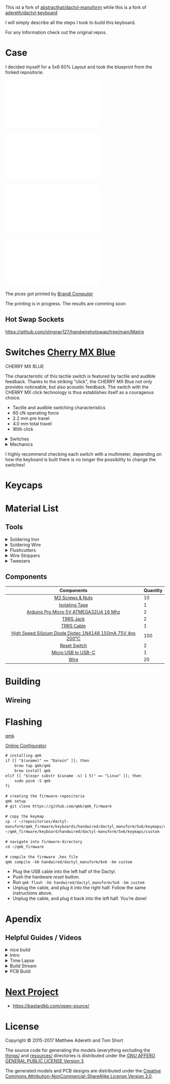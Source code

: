 This ist a fork of [abstracthat/dactyl-manuform](https://github.com/abstracthat/dactyl-manuform) while this is a fork of [adereth/dactyl-keyboard](https://github.com/adereth/dactyl-keyboard)

I will simply describe all the steps I took to build this keyboard.

For any Information check out the original repos.

# Case

I decided myself for a 5x6 60% Layout and took the blueprint from the forked repositorie.

![left](left-5x6.stl)

![left_plate](left-5x6-plate.STL)

![right](right-5x6.stl)

![right_plate](right-5x6-plate.STL)

The pices got printed by [Brandl Computer](https://brandlcomputer.de/3d-druck/)

The printing is in progress. The results are comming soon

## Hot Swap Sockets

https://github.com/stingray127/handwirehotswap/tree/main/Matrix

# Switches [Cherry MX Blue](https://www.cherrymx.de/en/cherry-mx/mx-original/mx-blue.html)

CHERRY MX BLUE

The characteristic of this tactile switch is featured by tactile and audible feedback. Thanks to the striking "click", the CHERRY MX Blue not only provides noticeable, but also acoustic feedback. The switch with the CHERRY MX click technology is thus establishes itself as a courageous choice.

- Tactile and audible switching characteristics
- 60 cN operating force
- 2.2 mm pre travel
- 4.0 mm total travel
- With click

<details close>

 <summary>Switches</summary>

 ![switches](img-explosion-mxblue.png)

</details>

<details close>

 <summary>Mechanics</summary>

![switches_gif](GIF_MXRGB_Blue.gif)

</details>

I highly recommend checking each switch with a multimeter, depending on how the keyboard is built there is no longer the possibility to change the switches!

# Keycaps

# Material List

## Tools

<details close>

 <summary>Soldering Iron</summary>

 ![commingsoon]()

</details>

<details close>

 <summary>Soldering Wire</summary>

 ![commingsoon]()

</details>

<details close>

 <summary>Flushcutters</summary>

 ![commingsoon]()

</details>

<details close>

 <summary>Wire Strippers</summary>

 ![commingsoon]()

</details>

<details close>

 <summary>Tweezers</summary>

 ![commingsoon]()

</details>

## Components

| Components | Quantity
| :----------------: | :------
| [M3 Screws & Nuts]() | 10
| [Isolating Tape]() | 1
| [Arduino Pro Micro 5V ATMEGA32U4 16 Mhz](https://paradisetronic.com/en/arduino/pro-micro-module-atmega32u4-5v-16mhz-arduino-compatible) | 2
| [TRRS Jack](https://de.aliexpress.com/item/1005003763657242.html?spm=a2g0o.productlist.0.0.70b25feasvKbZ5&algo_pvid=36d94b92-7dff-4265-a678-00b574e233b7&aem_p4p_detail=202206170914193453435950843480003679084&algo_exp_id=36d94b92-7dff-4265-a678-00b574e233b7-9&pdp_ext_f=%7B%22sku_id%22%3A%2212000027083751167%22%7D&pdp_npi=2%40dis%21EUR%21%210.53%21%21%211.79%21%21%402100bdd516554824589573378e08c4%2112000027083751167%21sea) | 2
| [TRRS Cable](https://www.aliexpress.com/item/1005003278395267.html?spm=a2g0o.order_list.0.0.45eb5c5fqV8E9U) | 1
| [High Speed Silizium Diode Diotec 1N4148 150mA 75V 4ns 200°C](https://www.conrad.de/de/p/diotec-ultraschnelle-si-diode-1n4148-sod-27-75-v-150-ma-162280.html) | 100
| [Reset Switch](https://de.aliexpress.com/item/1005004001434474.html?spm=a2g0o.order_list.0.0.1d535c5fS50riU&gatewayAdapt=glo2deu) | 2
| [Micro USB to USB-C](https://www.aliexpress.com/item/1005002393327659.html?spm=a2g0o.order_list.0.0.383d5c5fEJYPPc) | 1
| [Wire](https://www.aliexpress.com/item/32825558073.html?spm=a2g0o.order_list.0.0.383d5c5fEJYPPc) | 20

# Building

## Wireing

# Flashing

[qmk](https://qmk.fm/)

[Online Configurator](https://config.qmk.fm/)

```
# installing qmk
if [[ "$(uname)" == "Darwin" ]]; then
    brew tap qmk/qmk
    brew install qmk
elif [[ "$(expr substr $(uname -s) 1 5)" == "Linux" ]]; then
    sudo pacm -S qmk
fi

# creating the firmware-repositorie
qmk setup
# git clone https://github.com/qmk/qmk_firmware

# copy the keymap
cp -r ~/repositories/dactyl-manuform/qmk_firmware/keyboards/handwired/dactyl_manuform/5x6/keymaps/custom ~/qmk_firmware/keyboard/handwired/dactyl-manuform/5x6/keymaps/custom

# navigate into firmware-directory
cd ~/qmk_firmware

# compile the firmware .hex file
qmk compile -kb handwired/dactyl_manuform/6x6 -km custom
```

- Plug the USB cable into the left half of the Dactyl.
- Push the hardware *reset* button.
- Run `qmk flash -kb handwired/dactyl_manuform/5x6 -km custom`
- Unplug the cable, and plug it into the right half. Follow the same instructions above.
- Unplug the cable, and plug it back into the left half. You’re done!

# Apendix

## Helpful Guides / Videos

<details close>

 <summary>nice build</summary>

https://arnmk.com/building-a-dactyl-manuform-with-hot-swappable-sockets/

</details>

<details close>

 <summary>Intro</summary>

https://www.youtube.com/watch?v=CxNKWNKBLMs

</details>

<details close>

 <summary>Time Lapse</summary>

https://www.youtube.com/watch?v=jImOY9Bgv74

</details>

<details close>

 <summary>Build Stream</summary>

[part 1](https://www.youtube.com/watch?v=dWC_8BOArzc)

[part 2](https://www.youtube.com/watch?v=fDc6rjZGYiI)

[part 3](https://www.youtube.com/watch?v=r-CKnaoSmCk)

[part 4](https://www.youtube.com/watch?v=Oloh3Yabu6I)

</details>

<details close>

 <summary>PCB Build</summary>

https://www.youtube.com/watch?v=Y57lNIpAdT4

</details>

# [Next Project](https://www.youtube.com/watch?v=MEuKa5OjU8g)

- https://bastardkb.com/open-source/

# License

Copyright © 2015-2017 Matthew Adereth and Tom Short

The source code for generating the models (everything excluding the [things/](things/) and [resources/](resources/) directories is distributed under the [GNU AFFERO GENERAL PUBLIC LICENSE Version 3](LICENSE).

The generated models and PCB designs are distributed under the [Creative Commons Attribution-NonCommercial-ShareAlike License Version 3.0](LICENSE-models).

